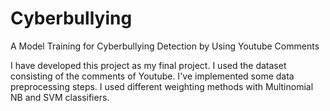# Cyberbullying
A Model Training for Cyberbullying Detection by Using Youtube Comments

I have developed this project as my final project. I used the dataset consisting of the comments of Youtube. I've implemented some data preprocessing steps. I used different weighting methods with Multinomial NB and SVM classifiers.
